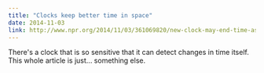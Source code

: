 ```yaml
---
title: "Clocks keep better time in space"
date: 2014-11-03
link: http://www.npr.org/2014/11/03/361069820/new-clock-may-end-time-as-we-know-it
---
```

 There's a clock that is so sensitive that it can detect changes in time itself. This whole article is just... something else.
